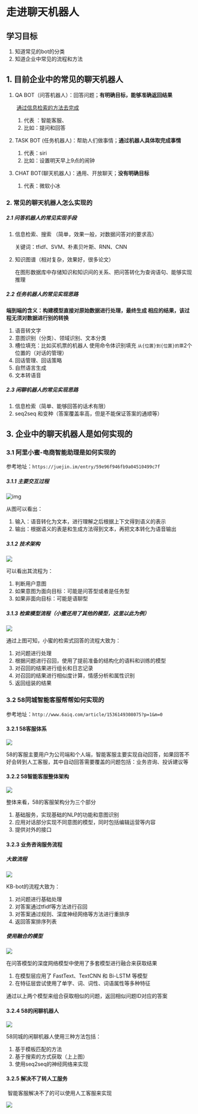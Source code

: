 # 走进聊天机器人

## 学习目标

1. 知道常见的bot的分类
2. 知道企业中常见的流程和方法



## 1. 目前企业中的常见的聊天机器人

1. QA BOT（问答机器人）：回答问题；**有明确目标，能够准确返回结果**
   
   ​		<u>通过信息检索的方法去完成</u>
   
   1. 代表 ：智能客服、
   2. 比如：提问和回答
   
2. TASK BOT (任务机器人)：帮助人们做事情；**通过机器人具体取完成事情**
   1. 代表：siri
   2. 比如：设置明天早上9点的闹钟

3. CHAT BOT(聊天机器人)：通用、开放聊天；**没有明确目标**

   1. 代表：微软小冰



### 2. 常见的聊天机器人怎么实现的

##### 2.1 问答机器人的常见实现手段

1. 信息检索、搜索 （简单，效果一般，对数据问答对的要求高）

   关键词：tfidf、SVM、朴素贝叶斯、RNN、CNN

2. 知识图谱（相对复杂，效果好，很多论文）

   在图形数据库中存储知识和知识间的关系、把问答转化为查询语句、能够实现推理

##### 2.2 任务机器人的常见实现思路

**端到端的含义：构建模型直接对原始数据进行处理，最终生成 相应的结果，该过程无须对数据进行别的转换**

1. 语音转文字
2. 意图识别（分类）、领域识别、文本分类
3. 槽位填充：比如买机票的机器人 使用命令体识别填充 `从{位置}到{位置}的票`2个位置的（对话的管理）
4. 回话管理、回话策略
5. 自然语言生成
6. 文本转语音

##### 2.3 闲聊机器人的常见实现思路

1. 信息检索（简单、能够回答的话术有限）
2. seq2seq 和变种（答案覆盖率高，但是不能保证答案的通顺等）



## 3. 企业中的聊天机器人是如何实现的

### 3.1 阿里小蜜-电商智能助理是如何实现的

参考地址：`https://juejin.im/entry/59e96f946fb9a04510499c7f`



##### 3.1.1 主要交互过程

![img](../images/2.1/小蜜的交互过程.png)

从图可以看出：

1. 输入：语音转化为文本，进行理解之后根据上下文得到语义的表示
2. 输出：根据语义的表是和生成方法得到文本，再把文本转化为语音输出

##### 3.1.2 技术架构

![](../images/2.1/小蜜的架构.png)

可以看出其流程为：

1. 判断用户意图
2. 如果意图为面向目标：可能是问答型或者是任务型
3. 如果非面向目标：可能是语聊型

##### 3.1.3 检索模型流程（小蜜还用了其他的模型，这里以此为例）

![](../images/2.1/小蜜的检索流程.png)

通过上图可知，小蜜的检索式回答的流程大致为：

1. 对问题进行处理
2. 根据问题进行召回，使用了提前准备的结构化的语料和训练的模型
3. 对召回的结果进行组长和日志记录
4. 对召回的结果进行相似度计算，情感分析和属性识别
5. 返回组装的结果

### 3.2 58同城智能客服帮帮如何实现的

参考地址：`http://www.6aiq.com/article/1536149308075?p=1&m=0`

#### 3.2.1 58客服体系

![](https://img.6aiq.com/e/f86c10dc05ec49d29510f94ada96251c.webp)

58的客服主要用户为公司端和个人端，智能客服主要实现自动回答，如果回答不好会转到人工客服，其中自动回答需要覆盖的问题包括：业务咨询、投诉建议等



#### 3.2.2 58智能客服整体架构

![](https://img.6aiq.com/e/0ceaeb9e8ff4455d99a46638c181aa1b.webp)

整体来看，58的客服架构分为三个部分

1. 基础服务，实现基础的NLP的功能和意图识别
2. 应用对话部分实现不同意图的模型，同时包括编辑运营等内容
3. 提供对外的接口

#### 3.2.3 业务咨询服务流程

##### 大致流程

![](https://img.6aiq.com/e/c24373f56b114a1aaf5d7cbb98c2f4b2.webp)

KB-bot的流程大致为：

1. 对问题进行基础处理
2. 对答案通过tfidf等方法进行召回
3. 对答案通过规则、深度神经网络等方法进行重排序
4. 返回答案排序列表

##### 使用融合的模型

![](https://img.6aiq.com/e/22289626302e48808feff6b8ca7b65a3.webp)

在问答模型的深度网络模型中使用了多套模型进行融合来获取结果

1. 在模型层应用了 FastText、TextCNN 和 Bi-LSTM 等模型
2. 在特征层尝试使用了单字、词、词性、词语属性等多种特征

通过以上两个模型来组合获取相似的问题，返回相似问题ID对应的答案



#### 3.2.4 58的闲聊机器人

![](https://img.6aiq.com/e/b332e68b8acf4a5684fa73abaecaa252.webp)

58同城的闲聊机器人使用三种方法包括：

1. 基于模板匹配的方法
2. 基于搜索的方式获取（上上图）
3. 使用seq2seq的神经网络来实现

#### 3.2.5 解决不了转人工服务

​	智能客服解决不了的可以使用人工客服来实现

![](https://img.6aiq.com/e/c38c65b43d014b54b5063c9c2ee8de50.webp)

